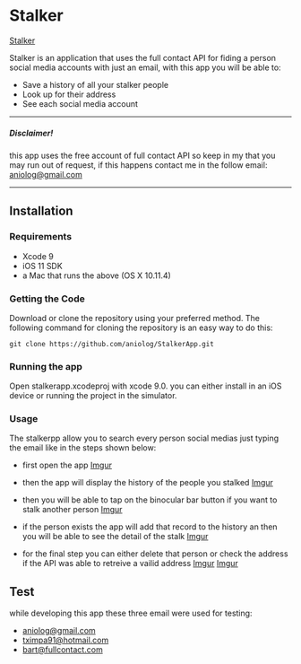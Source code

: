 # Stalker
[Stalker](https://i.imgur.com/JAgZNQ5.png)

Stalker is an application that uses the full contact API for fiding a person social media accounts with just an email, with this app you will be able to:

  - Save a history of all your stalker people
  - Look up for their address
  - See each social media account

----

##### Disclaimer!
this app uses the free account of full contact API so keep in my that you may run out of request, if this happens contact me in the follow email: aniolog@gmail.com

----

## Installation

### Requirements
* Xcode 9
* iOS 11 SDK
* a Mac that runs the above (OS X 10.11.4)

### Getting the Code
Download or clone the repository using your preferred method. The following command for cloning the repository is an easy way to do this:

    git clone https://github.com/aniolog/StalkerApp.git

### Running the app
Open stalkerapp.xcodeproj with xcode 9.0. you can either install in an iOS device or running the project in the simulator.

### Usage 
The stalkerpp allow you to search every person social medias just typing the email like in the steps shown below:

* first open the app
    [Imgur](https://i.imgur.com/OpAFbMe.png)

* then the app will display the history of the people you stalked
    [Imgur](https://i.imgur.com/OJjUkXu.png)

* then you will be able to tap on the binocular bar button if you want to stalk another person
    [Imgur](https://i.imgur.com/Oac5dBV.png)

* if the person exists the app will add that record to the history an then you will be able to see the detail of the stalk 
    [Imgur](https://i.imgur.com/WeoyNqb.png)

* for the final step you can either delete that person or check the address if the API was able to retreive a vailid address
    [Imgur](https://i.imgur.com/phYK4mM.png)
    [Imgur](https://i.imgur.com/gB2KpBd.png)

## Test
while developing this app these three email were used for testing:
* aniolog@gmail.com
* tximpa91@hotmail.com
* bart@fullcontact.com



